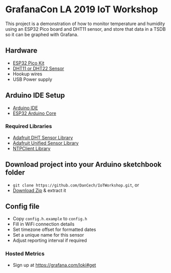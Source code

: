# GrafanaCon LA 2019 IoT Workshop

This project is a demonstration of how to monitor temperature and humidity using an ESP32 Pico board and DHT11 sensor, and store that data in a TSDB so it can be graphed with Grafana.

## Hardware

- [ESP32 Pico Kit](https://docs.espressif.com/projects/esp-idf/en/latest/get-started/get-started-pico-kit.html#)
- [DHT11 or DHT22 Sensor](https://learn.adafruit.com/dht/overview)
- Hookup wires
- USB Power supply

## Arduino IDE Setup

- [Arduino IDE](https://www.arduino.cc/en/Main/Software)
- [ESP32 Arduino Core](https://github.com/espressif/arduino-esp32/blob/master/docs/arduino-ide/boards_manager.md)

### Required Libraries

- [Adafruit DHT Sensor Library](https://github.com/adafruit/DHT-sensor-library)
- [Adafruit Unified Sensor Library](https://github.com/adafruit/Adafruit_Sensor)
- [NTPClient Library](https://github.com/arduino-libraries/NTPClient)

## Download project into your Arduino sketchbook folder

- `git clone https://github.com/DanCech/IoTWorkshop.git`, or
- [Download Zip](https://github.com/DanCech/IoTWorkshop/archive/master.zip) & extract it

## Config file

- Copy `config.h.example` to `config.h`
- Fill in WiFi connection details
- Set timezone offset for formatted dates
- Set a unique name for this sensor
- Adjust reporting interval if required

### Hosted Metrics

- Sign up at https://grafana.com/loki#get

